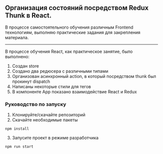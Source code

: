## Организация состояний посредством Redux Thunk в React.
В процессе самостоятельного обучения различным Frontend технологиям, выполняю практические задания для закрепления материала.
____

В процессе обучения React, как практическое занятие, было выполнено:
1. Создан store
2. Создано два редюсера с различными типами
3. Организован асинхронный action, в который посредством thunk был прокинут dispatch
4. Написаны некоторые стили для тегов
5. В компоненте App показано взаимодействие React и Redux

### Руководство по запуску
1. Клонируйте/скачайте репозиторий
2. Скачайте необходимые пакеты
```
npm install
```
3. Запусите проект в режиме разработчика
```
npm run start
```

